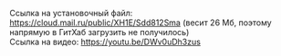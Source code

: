 Ссылка на установочный файл: https://cloud.mail.ru/public/XH1E/Sdd812Sma (весит 26 Мб, поэтому напрямую в ГитХаб загрузить не получилось)  
Ссылка на видео: https://youtu.be/DWv0uDh3zus

